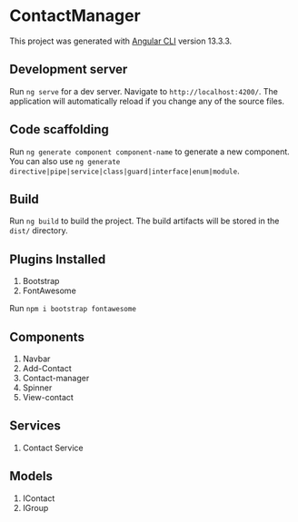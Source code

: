 # ContactManager

This project was generated with [Angular CLI](https://github.com/angular/angular-cli) version 13.3.3.

## Development server

Run `ng serve` for a dev server. Navigate to `http://localhost:4200/`. The application will automatically reload if you change any of the source files.

## Code scaffolding

Run `ng generate component component-name` to generate a new component. You can also use `ng generate directive|pipe|service|class|guard|interface|enum|module`.

## Build

Run `ng build` to build the project. The build artifacts will be stored in the `dist/` directory.

## Plugins Installed

1. Bootstrap
2. FontAwesome

Run `npm i bootstrap fontawesome`

## Components

1. Navbar
2. Add-Contact
3. Contact-manager
4. Spinner
5. View-contact

## Services

1. Contact Service

## Models

1. IContact
2. IGroup
